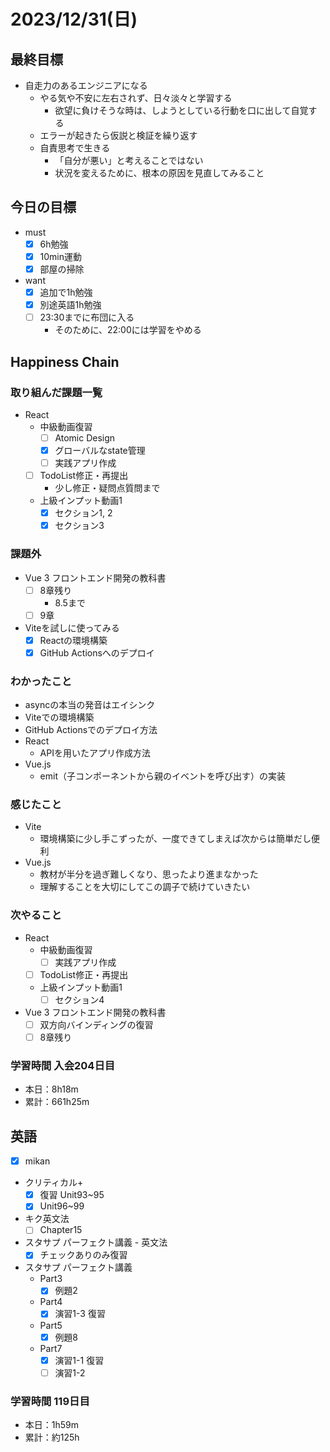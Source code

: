 # 2023/12/31(日)

## 最終目標

- 自走力のあるエンジニアになる
  - やる気や不安に左右されず、日々淡々と学習する
    - 欲望に負けそうな時は、しようとしている行動を口に出して自覚する
  - エラーが起きたら仮説と検証を繰り返す
  - 自責思考で生きる
    - 「自分が悪い」と考えることではない
    - 状況を変えるために、根本の原因を見直してみること

## 今日の目標

- must
  - [x] 6h勉強
  - [x] 10min運動
  - [x] 部屋の掃除

- want
  - [x] 追加で1h勉強
  - [x] 別途英語1h勉強
  - [ ] 23:30までに布団に入る
    - そのために、22:00には学習をやめる

## Happiness Chain

### 取り組んだ課題一覧

- React
  - 中級動画復習
    - [ ] Atomic Design
    - [x] グローバルなstate管理
    - [ ] 実践アプリ作成
  - [ ] TodoList修正・再提出
    - 少し修正・疑問点質問まで
  - 上級インプット動画1
    - [x] セクション1, 2
    - [x] セクション3

### 課題外

- Vue 3 フロントエンド開発の教科書
  - [ ] 8章残り
    - 8.5まで
  - [ ] 9章

- Viteを試しに使ってみる
  - [x] Reactの環境構築
  - [x] GitHub Actionsへのデプロイ

### わかったこと

- asyncの本当の発音はエイシンク
- Viteでの環境構築
- GitHub Actionsでのデプロイ方法
- React
  - APIを用いたアプリ作成方法
- Vue.js
  - emit（子コンポーネントから親のイベントを呼び出す）の実装

### 感じたこと

- Vite
  - 環境構築に少し手こずったが、一度できてしまえば次からは簡単だし便利
- Vue.js
  - 教材が半分を過ぎ難しくなり、思ったより進まなかった
  - 理解することを大切にしてこの調子で続けていきたい

### 次やること

- React
  - 中級動画復習
    - [ ] 実践アプリ作成
  - [ ] TodoList修正・再提出
  - 上級インプット動画1
    - [ ] セクション4

- Vue 3 フロントエンド開発の教科書
  - [ ] 双方向バインディングの復習
  - [ ] 8章残り

### 学習時間 入会204日目

- 本日：8h18m
- 累計：661h25m

## 英語

- [x] mikan
- クリティカル+
  - [x] 復習 Unit93~95
  - [x] Unit96~99

- キク英文法
  - [ ] Chapter15

- スタサプ パーフェクト講義 - 英文法
  - [x] チェックありのみ復習
- スタサプ パーフェクト講義
  - Part3
    - [x] 例題2
  - Part4
    - [x] 演習1-3 復習
  - Part5
    - [x] 例題8
  - Part7
    - [x] 演習1-1 復習
    - [ ] 演習1-2

### 学習時間 119日目

- 本日：1h59m
- 累計：約125h
